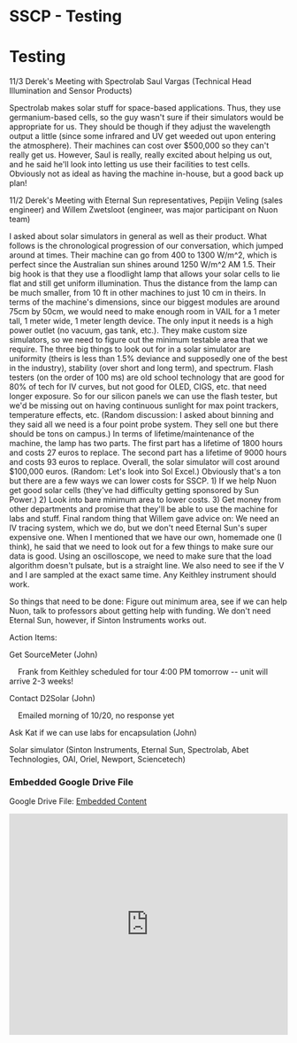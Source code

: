 # SSCP - Testing

# Testing

11/3 Derek's Meeting with Spectrolab Saul Vargas (Technical Head Illumination and Sensor Products)

Spectrolab makes solar stuff for space-based applications. Thus, they use germanium-based cells, so the guy wasn't sure if their simulators would be appropriate for us. They should be though if they adjust the wavelength output a little (since some infrared and UV get weeded out upon entering the atmosphere). Their machines can cost over $500,000 so they can't really get us. However, Saul is really, really excited about helping us out, and he said he'll look into letting us use their facilities to test cells. Obviously not as ideal as having the machine in-house, but a good back up plan!

11/2 Derek's Meeting with Eternal Sun representatives, Pepijin Veling (sales engineer) and Willem Zwetsloot (engineer, was major participant on Nuon team)

I asked about solar simulators in general as well as their product. What follows is the chronological progression of our conversation, which jumped around at times. Their machine can go from 400 to 1300 W/m^2, which is perfect since the Australian sun shines around 1250 W/m^2 AM 1.5. Their big hook is that they use a floodlight lamp that allows your solar cells to lie flat and still get uniform illumination. Thus the distance from the lamp can be much smaller, from 10 ft in other machines to just 10 cm in theirs. In terms of the machine's dimensions, since our biggest modules are around 75cm by 50cm, we would need to make enough room in VAIL for a 1 meter tall, 1 meter wide, 1 meter length device. The only input it needs is a high power outlet (no vacuum, gas tank, etc.). They make custom size simulators, so we need to figure out the minimum testable area that we require. The three big things to look out for in a solar simulator are uniformity (theirs is less than 1.5% deviance and supposedly one of the best in the industry), stability (over short and long term), and spectrum. Flash testers (on the order of 100 ms) are old school technology that are good for 80% of tech for IV curves, but not good for OLED, CIGS, etc. that need longer exposure. So for our silicon panels we can use the flash tester, but we'd be missing out on having continuous sunlight for max point trackers, temperature effects, etc. (Random discussion: I asked about binning and they said all we need is a four point probe system. They sell one but there should be tons on campus.) In terms of lifetime/maintenance of the machine, the lamp has two parts. The first part has a lifetime of 1800 hours and costs 27 euros to replace. The second part has a lifetime of 9000 hours and costs 93 euros to replace. Overall, the solar simulator will cost around $100,000 euros. (Random: Let's look into Sol Excel.) Obviously that's a ton but there are a few ways we can lower costs for SSCP. 1) If we help Nuon get good solar cells (they've had difficulty getting sponsored by Sun Power.) 2) Look into bare minimum area to lower costs. 3) Get money from other departments and promise that they'll be able to use the machine for labs and stuff. Final random thing that Willem gave advice on: We need an IV tracing system, which we do, but we don't need Eternal Sun's super expensive one. When I mentioned that we have our own, homemade one (I think), he said that we need to look out for a few things to make sure our data is good. Using an oscilloscope, we need to make sure that the load algorithm doesn't pulsate, but is a straight line. We also need to see if the V and I are sampled at the exact same time. Any Keithley instrument should work. 

So things that need to be done: Figure out minimum area, see if we can help Nuon, talk to professors about getting help with funding. We don't need Eternal Sun, however, if Sinton Instruments works out.

Action Items:

Get SourceMeter (John)

    Frank from Keithley scheduled for tour 4:00 PM tomorrow -- unit will arrive 2-3 weeks! 

Contact D2Solar (John)

    Emailed morning of 10/20, no response yet

Ask Kat if we can use labs for encapsulation (John)

Solar simulator (Sinton Instruments, Eternal Sun, Spectrolab, Abet Technologies, OAI, Oriel, Newport, Sciencetech)

[](https://drive.google.com/folderview?id=1vyxll2gvhMMch_xpZrHlUyXmCos_501Y)

### Embedded Google Drive File

Google Drive File: [Embedded Content](https://drive.google.com/embeddedfolderview?id=1vyxll2gvhMMch_xpZrHlUyXmCos_501Y#list)

<iframe width="100%" height="400" src="https://drive.google.com/embeddedfolderview?id=1vyxll2gvhMMch_xpZrHlUyXmCos_501Y#list" frameborder="0"></iframe>

